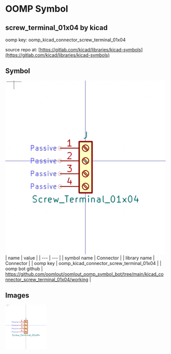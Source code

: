 # OOMP Symbol  
## screw_terminal_01x04  by kicad  
  
oomp key: oomp_kicad_connector_screw_terminal_01x04  
  
source repo at: [https://gitlab.com/kicad/libraries/kicad-symbols](https://gitlab.com/kicad/libraries/kicad-symbols)  
## Symbol  
  
[![working.png](working_600.png)](working.png)  
| name | value | 
| --- | --- | 
| symbol name | Connector | 
| library name | Connector | 
| oomp key | oomp_kicad_connector_screw_terminal_01x04 | 
| oomp bot github | https://github.com/oomlout/oomlout_oomp_symbol_bot/tree/main/kicad_connector_screw_terminal_01x04/working | 
## Images  
  
[![working.png](working_140.png)](working.png)  
